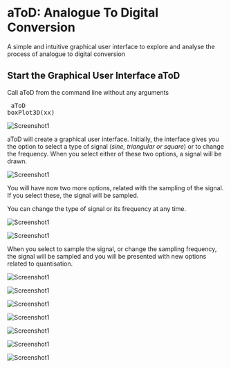 # aToD:  Analogue To Digital Conversion
A simple and intuitive graphical user interface to explore and analyse the process of analogue to digital conversion

<h2 id="2">Start the Graphical User Interface aToD</h2>

<p>Call aToD from the command line without any arguments</p>

<pre class="codeinput"> aToD
boxPlot3D(xx)
</pre>
![Screenshot1](Figures/aToD1.png)



<p>aToD will create a graphical user interface. Initially, the interface gives you the option to select a type of signal (<i>sine, triangular or square</i>) or to change the frequency. When you select either of these two options, a signal will be drawn. </p>

![Screenshot1](Figures/aToD2.png)

<p>You will have now two more options, related with the sampling of the signal. If you select these, the signal will be sampled.
</p>

<p>You can change the type of signal or its frequency at any time.</p>



![Screenshot1](Figures/aToD3.png)

![Screenshot1](Figures/aToD4.png)

<p></p>



<p>When you select to sample the signal, or change the sampling frequency, the signal will be sampled and you will be presented with new options related to quantisation.
</p>

![Screenshot1](Figures/aToD5.png)

<p>
</p>

![Screenshot1](Figures/aToD6.png)

<p>
</p>

![Screenshot1](Figures/aToD7.png)

<p>
</p>

![Screenshot1](Figures/aToD8.png)

<p>
</p>

![Screenshot1](Figures/aToD9.png)

<p>
</p>

![Screenshot1](Figures/aToD10.png)

<p>
</p>

![Screenshot1](Figures/aToD11.png)
